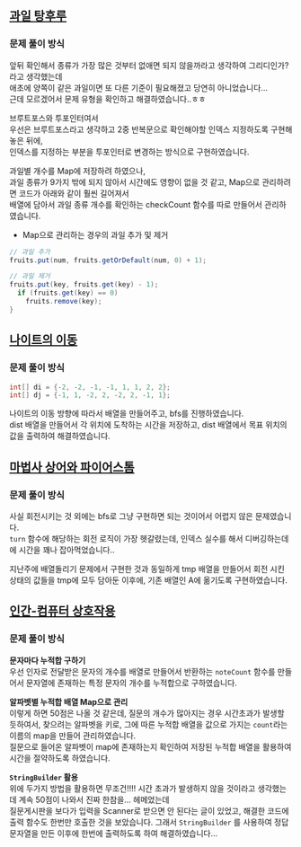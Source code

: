 ## [과일 탕후루](https://www.acmicpc.net/problem/30804)
### 문제 풀이 방식
앞뒤 확인해서 종류가 가장 많은 것부터 없애면 되지 않을까라고 생각하여 그리디인가? 라고 생각했는데  
애초에 양쪽이 같은 과일이면 또 다른 기준이 필요해졌고 당연히 아니었습니다...  
근데 모르겠어서 문제 유형을 확인하고 해결하였습니다..ㅎㅎ  

브루트포스와 투포인터여서  
우선은 브루트포스라고 생각하고 2중 반복문으로 확인해야할 인덱스 지정하도록 구현해놓은 뒤에,  
인덱스를 지정하는 부분을 투포인터로 변경하는 방식으로 구현하였습니다.

과일별 개수를 Map에 저장하려 하였으나,  
과일 종류가 9가지 밖에 되지 않아서 시간에도 영향이 없을 것 같고, Map으로 관리하려면 코드가 아래와 같이 훨씬 길어져서  
배열에 담아서 과일 종류 개수를 확인하는 checkCount 함수를 따로 만들어서 관리하였습니다.

- Map으로 관리하는 경우의 과일 추가 및 제거

```java
// 과일 추가
fruits.put(num, fruits.getOrDefault(num, 0) + 1);

// 과일 제거
fruits.put(key, fruits.get(key) - 1);
  if (fruits.get(key) == 0)
    fruits.remove(key);
}
```


## [나이트의 이동](https://www.acmicpc.net/problem/7562)
### 문제 풀이 방식
```java
int[] di = {-2, -2, -1, -1, 1, 1, 2, 2};
int[] dj = {-1, 1, -2, 2, -2, 2, -1, 1};
```
나이트의 이동 방향에 따라서 배열을 만들어주고, bfs를 진행하였습니다.  
dist 배열을 만들어서 각 위치에 도착하는 시간을 저장하고, dist 배열에서 목표 위치의 값을 출력하여 해결하였습니다.

## [마법사 상어와 파이어스톰](https://www.acmicpc.net/problem/20058)
### 문제 풀이 방식
사실 회전시키는 것 외에는 bfs로 그냥 구현하면 되는 것이어서 어렵지 않은 문제였습니다.  
`turn` 함수에 해당하는 회전 로직이 가장 헷갈렸는데, 인덱스 실수를 해서 디버깅하는데에 시간을 꽤나 잡아먹었습니다..

지난주에 배열돌리기 문제에서 구현한 것과 동일하게 tmp 배열을 만들어서 회전 시킨 상태의 값들을 tmp에 모두 담아둔 이후에, 기존 배열인 A에 옮기도록 구현하였습니다.


## [인간-컴퓨터 상호작용](https://www.acmicpc.net/problem/16139)
### 문제 풀이 방식
**문자마다 누적합 구하기**  
우선 인자로 전달받은 문자의 개수를 배열로 만들어서 반환하는 `noteCount` 함수를 만들어서 문자열에 존재하는 특정 문자의 개수를 누적합으로 구하였습니다.

**알파벳별 누적합 배열 Map으로 관리**  
이렇게 하면 50점은 나올 것 같은데, 질문의 개수가 많아지는 경우 시간초과가 발생할 듯하여서, 찾으려는 알파벳을 키로, 그에 따른 누적합 배열을 값으로 가지는 `count`라는 이름의 map을 만들어 관리하였습니다.  
질문으로 들어온 알파벳이 map에 존재하는지 확인하여 저장된 누적합 배열을 활용하여 시간을 절약하도록 하였습니다.

**`StringBuilder` 활용**  
위에 두가지 방법을 활용하면 무조건!!!! 시간 초과가 발생하지 않을 것이라고 생각했는데 계속 50점이 나와서 진짜 한참을... 헤메었는데  
질문게시판을 보다가 입력을 Scanner로 받으면 안 된다는 글이 있었고, 해결한 코드에 출력 함수도 한번만 호출한 것을 보았습니다.
그래서 `StringBuilder` 를 사용하여 정답 문자열을 만든 이후에 한번에 출력하도록 하여 해결하였습니다...